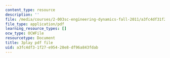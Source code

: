 ```yaml
---
content_type: resource
description: ''
file: /media/courses/2-003sc-engineering-dynamics-fall-2011/a3fc4df31f27e95428e8df96a843fdab_zNCBDrnT05E.pdf
file_type: application/pdf
learning_resource_types: []
ocw_type: OCWFile
resourcetype: Document
title: 3play pdf file
uid: a3fc4df3-1f27-e954-28e8-df96a843fdab
---
```

